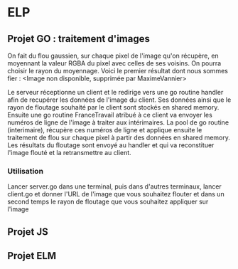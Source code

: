 # ELP

## Projet GO : traitement d'images

On fait du flou gaussien, sur chaque pixel de l'image qu'on récupère, en moyennant la valeur RGBA du pixel avec celles de ses voisins. On pourra choisir le rayon du moyennage. Voici le premier résultat dont nous sommes fier :
<Image non disponible, supprimée par MaximeVannier>

Le serveur réceptionne un client et le redirige vers une go routine handler afin de recupérer les données de l'image du client. Ses données ainsi que le rayon de floutage souhaité par le client sont stockés en shared memory.
Ensuite une go routine FranceTravail atribué à ce client va envoyer les numéros de ligne de l'image à traiter aux intérimaires. La pool de go routine (interimaire), récupère ces numéros de ligne et applique ensuite le traitement de flou sur chaque pixel à partir des données en shared memory. Les résultats du floutage sont envoyé au handler et qui va reconstituer l'image flouté et la retransmettre au client.

### Utilisation

Lancer server.go dans une terminal, puis dans d'autres terminaux, lancer client.go et donner l'URL de l'image que vous souhaitez flouter et dans un second temps le rayon de floutage que vous souhaitez appliquer sur l'image

## Projet JS

## Projet ELM
